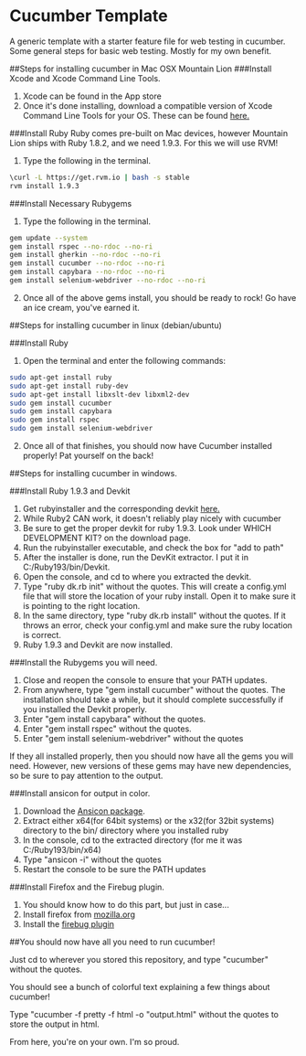 Cucumber Template
=================

A generic template with a starter feature file for web testing in cucumber. Some general steps for basic web testing. Mostly for my own benefit.

##Steps for installing cucumber in Mac OSX Mountain Lion
###Install Xcode and Xcode Command Line Tools.
1. Xcode can be found in the App store
2. Once it's done installing, download a compatible version of Xcode Command Line Tools for your OS. These can be found [here.](https://developer.apple.com/downloads/index.action?name=for%20Xcode%20-#)

###Install Ruby
Ruby comes pre-built on Mac devices, however Mountain Lion ships with Ruby 1.8.2, and we need 1.9.3. For this we will use RVM!
1. Type the following in the terminal.

```bash
\curl -L https://get.rvm.io | bash -s stable
rvm install 1.9.3
```

###Install Necessary Rubygems
1. Type the following in the terminal.

```bash
gem update --system
gem install rspec --no-rdoc --no-ri
gem install gherkin --no-rdoc --no-ri
gem install cucumber --no-rdoc --no-ri
gem install capybara --no-rdoc --no-ri
gem install selenium-webdriver --no-rdoc --no-ri
```

2. Once all of the above gems install, you should be ready to rock! Go have an ice cream, you've earned it.

##Steps for installing cucumber in linux (debian/ubuntu)

###Install Ruby
1. Open the terminal and enter the following commands:

```bash
sudo apt-get install ruby
sudo apt-get install ruby-dev
sudo apt-get install libxslt-dev libxml2-dev
sudo gem install cucumber
sudo gem install capybara
sudo gem install rspec
sudo gem install selenium-webdriver
```

2. Once all of that finishes, you should now have Cucumber installed properly! Pat yourself on the back!



##Steps for installing cucumber in windows.

###Install Ruby 1.9.3 and Devkit

1. Get rubyinstaller and the corresponding devkit [here.](http://rubyinstaller.org/downloads/)
2. While Ruby2 CAN work, it doesn't reliably play nicely with cucumber
3. Be sure to get the proper devkit for ruby 1.9.3. Look under WHICH DEVELOPMENT KIT? on the download page.
4. Run the rubyinstaller executable, and check the box for "add to path"
5. After the installer is done, run the DevKit extractor. I put it in C:/Ruby193/bin/Devkit.
6. Open the console, and cd to where you extracted the devkit.
7. Type "ruby dk.rb init" without the quotes. This will create a config.yml file that will store the location of your ruby install. Open it to make sure it is pointing to the right location.
8. In the same directory, type "ruby dk.rb install" without the quotes. If it throws an error, check your config.yml and make sure the ruby location is correct.
9. Ruby 1.9.3 and Devkit are now installed.

###Install the Rubygems you will need.

1. Close and reopen the console to ensure that your PATH updates.
2. From anywhere, type "gem install cucumber" without the quotes. The installation should take a while, but it should complete successfully if you installed the Devkit properly.
3. Enter "gem install capybara" without the quotes.
4. Enter "gem install rspec" without the quotes.
5. Enter "gem install selenium-webdriver" without the quotes

If they all installed properly, then you should now have all the gems you will need. However, new versions of these gems may have new dependencies, so be sure to pay attention to the output.
 
###Install ansicon for output in color.
1. Download the [Ansicon package](http://adoxa.3eeweb.com/ansicon/).
2. Extract either x64(for 64bit systems) or the x32(for 32bit systems) directory to the bin/ directory where you installed ruby
3. In the console, cd to the extracted directory (for me it was C:/Ruby193/bin/x64)
4. Type "ansicon -i" without the quotes
5. Restart the console to be sure the PATH updates

###Install Firefox and the Firebug plugin.

1. You should know how to do this part, but just in case...
2. Install firefox from [mozilla.org](http://www.mozilla.org/en-US/)
3. Install the [firebug plugin](https://getfirebug.com/)

##You should now have all you need to run cucumber!

Just cd to wherever you stored this repository, and type "cucumber" without the quotes.

You should see a bunch of colorful text explaining a few things about cucumber!

Type "cucumber -f pretty -f html -o "output.html" without the quotes to store the output in html.

From here, you're on your own. I'm so proud.
